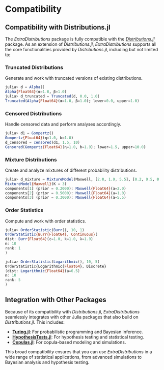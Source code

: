 # Compatibility

## Compatibility with Distributions.jl

The *ExtraDistributions* package is fully compatible with the [*Distributions.jl*](https://github.com/JuliaStats/Distributions.jl) package. As an extension of *Distributions.jl*, *ExtraDistributions* supports all the core functionalities provided by *Distributions.jl*, including but not limited to:

### Truncated Distributions 

Generate and work with truncated versions of existing distributions.

```julia
julia> d = Alpha()
Alpha{Float64}(α=1.0, β=1.0)
julia> d_truncated = Truncated(d, 0.0, 1.0)
Truncated(Alpha{Float64}(α=1.0, β=1.0); lower=0.0, upper=1.0)
```
### Censored Distributions

Handle censored data and perform analyses accordingly.

```julia
julia> d1 = Gompertz()
Gompertz{Float64}(η=1.0, b=1.0)
d_censored = censored(d1, 1.5, 10)
Censored(Gompertz{Float64}(η=1.0, b=1.0); lower=1.5, upper=10.0)
```

### Mixture Distributions

Create and analyze mixtures of different probability distributions.

```julia
julia> d_mixture = MixtureModel(Maxwell, [2.0, 1.0, 5.5], [0.2, 0.5, 0.3])
MixtureModel{Maxwell}(K = 3)
components[1] (prior = 0.2000): Maxwell{Float64}(a=2.0)
components[2] (prior = 0.5000): Maxwell{Float64}(a=1.0)
components[3] (prior = 0.3000): Maxwell{Float64}(a=5.5)
```

### Order Statistics

Compute and work with order statistics.
```julia
julia> OrderStatistic(Burr(), 10, 1)
OrderStatistic{Burr{Float64}, Continuous}(
dist: Burr{Float64}(c=1.0, k=1.0, λ=1.0)
n: 10
rank: 1
)

julia> OrderStatistic(Logarithmic(), 10, 5)
OrderStatistic{Logarithmic{Float64}, Discrete}
(dist: Logarithmic{Float64}(a=0.5) 
n: 10 
rank: 5
)
```


## Integration with Other Packages

Because of its compatibility with *Distributions.jl*, *ExtraDistributions* seamlessly integrates with other Julia packages that also build on *Distributions.jl*. This includes:

- **[Turing.jl](https://github.com/TuringLang/Turing.jl)**: For probabilistic programming and Bayesian inference.
- **[HypothesisTests.jl](https://github.com/JuliaStats/HypothesisTests.jl)**: For hypothesis testing and statistical testing.
- **[Copulas.jl](https://github.com/lrnv/Copulas.jl)**: For copula-based modeling and simulations.

This broad compatibility ensures that you can use *ExtraDistributions* in a wide range of statistical applications, from advanced simulations to Bayesian analysis and hypothesis testing.